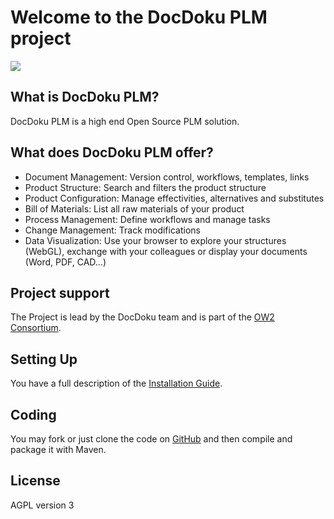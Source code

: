 <h1> Welcome to the DocDoku PLM project</h1><img src = "http://www.docdokuplm.com/wp-content/themes/docdokuplm/images/logo-DocDokuPLM.png" />

## What is DocDoku PLM?

DocDoku PLM is a high end Open Source PLM solution.

## What does DocDoku PLM offer?

* Document Management: Version control, workflows, templates, links
* Product Structure: Search and filters the product structure
* Product Configuration: Manage effectivities, alternatives and substitutes
* Bill of Materials: List all raw materials of your product
* Process Management: Define workflows and manage tasks
* Change Management: Track modifications
* Data Visualization: Use your browser to explore your structures (WebGL), exchange with your colleagues or display your documents (Word, PDF, CAD...)

## Project support

The Project is lead by the DocDoku team and is part of the [OW2 Consortium](http://ow2.org/).

## Setting Up

You have a full description of the [Installation Guide](https://github.com/docdoku/docdoku-plm/wiki/Installation-Guide).

## Coding 

You may fork or just clone the code on [GitHub](https://github.com/docdoku/docdoku-plm) and then compile and package it with Maven.

## License

AGPL version 3
